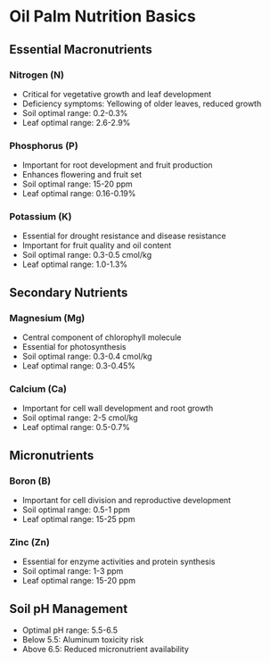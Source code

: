 # Oil Palm Nutrition Basics

## Essential Macronutrients

### Nitrogen (N)
- Critical for vegetative growth and leaf development
- Deficiency symptoms: Yellowing of older leaves, reduced growth
- Soil optimal range: 0.2-0.3%
- Leaf optimal range: 2.6-2.9%

### Phosphorus (P)
- Important for root development and fruit production
- Enhances flowering and fruit set
- Soil optimal range: 15-20 ppm
- Leaf optimal range: 0.16-0.19%

### Potassium (K)
- Essential for drought resistance and disease resistance
- Important for fruit quality and oil content
- Soil optimal range: 0.3-0.5 cmol/kg
- Leaf optimal range: 1.0-1.3%

## Secondary Nutrients

### Magnesium (Mg)
- Central component of chlorophyll molecule
- Essential for photosynthesis
- Soil optimal range: 0.3-0.4 cmol/kg
- Leaf optimal range: 0.3-0.45%

### Calcium (Ca)
- Important for cell wall development and root growth
- Soil optimal range: 2-5 cmol/kg
- Leaf optimal range: 0.5-0.7%

## Micronutrients

### Boron (B)
- Important for cell division and reproductive development
- Soil optimal range: 0.5-1 ppm
- Leaf optimal range: 15-25 ppm

### Zinc (Zn)
- Essential for enzyme activities and protein synthesis
- Soil optimal range: 1-3 ppm
- Leaf optimal range: 15-20 ppm

## Soil pH Management
- Optimal pH range: 5.5-6.5
- Below 5.5: Aluminum toxicity risk
- Above 6.5: Reduced micronutrient availability

